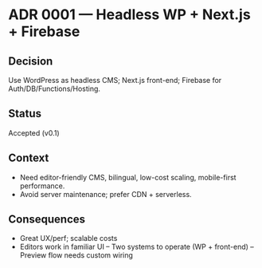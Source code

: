 # ADR 0001 — Headless WP + Next.js + Firebase

## Decision
Use WordPress as headless CMS; Next.js front-end; Firebase for Auth/DB/Functions/Hosting.

## Status
Accepted (v0.1)

## Context
- Need editor-friendly CMS, bilingual, low-cost scaling, mobile-first performance.
- Avoid server maintenance; prefer CDN + serverless.

## Consequences
+ Great UX/perf; scalable costs
+ Editors work in familiar UI
– Two systems to operate (WP + front-end)
– Preview flow needs custom wiring
